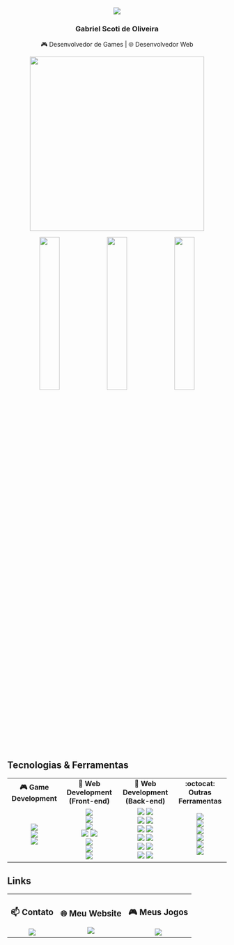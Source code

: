 <!-- Mensagem de Boas vindas usando svg typing --> 
<h1 align="center">
  <img src="https://readme-typing-svg.herokuapp.com?font=Fira+Code&size=24&pause=1000&color=00BFFF&center=true&vCenter=true&width=500&lines=Bem-vindo+ao+meu+perfil!;A+resposta+é+42!">
</h1>

<!-- Meu nome e ocupações --> 
<h3 align="center"><strong>Gabriel Scoti de Oliveira</strong></h3>
<p align="center">🎮 Desenvolvedor de Games | 🌐 Desenvolvedor Web </p>
<p align="center">
  <img src="https://media1.giphy.com/media/v1.Y2lkPTc5MGI3NjExOHloa3d0YW94bHRnbHQ1NGpzdjloZGE4eXVuejIyZXR2MGxua2NqNCZlcD12MV9pbnRlcm5hbF9naWZfYnlfaWQmY3Q9Zw/ghyEb0DdhEzupXAr8X/giphy.gif" width="400"/>
</p>

<!-- Status do Github --> 
<p align="center">
  <img width="30%" src="https://nirzak-streak-stats.vercel.app/?user=scotidev&theme=radical&hide_border=false" />
  <img width="30%" src="https://github-readme-stats.vercel.app/api/top-langs/?username=scotidev&layout=compact&theme=radical" />
  <img width="30%" src="https://github-readme-stats.vercel.app/api?username=scotidev&show_icons=true&theme=radical" />
  
</p>

## Tecnologias & Ferramentas

<!-- Linha de Tópicos  --> 
<table align="center">
  <tr>
    <td align="center"><strong>🎮 Game Development</strong></td>
    <td align="center"><strong>💅 Web Development (Front-end)</strong></td>
    <td align="center"><strong>🐳 Web Development (Back-end)</strong></td>
    <td align="center"><strong>:octocat: Outras Ferramentas</strong></td>
  </tr>
  
  <!-- Linha de Conteúdos --> 
  <tr>
    <!-- Games --> 
    <td align="center">
      <img src="https://img.shields.io/badge/Unity-100000?style=for-the-badge&logo=unity&logoColor=white" /><br>
      <img src="https://img.shields.io/badge/C%23-239120?style=for-the-badge&logo=c-sharp&logoColor=white" /><br>
      <img src="https://img.shields.io/badge/Aseprite-000000?style=for-the-badge&logo=aseprite&logoColor=white" />
    </td>
    <!-- Frontend --> 
    <td align="center">
      <img src="https://img.shields.io/badge/HTML5-E34F26?style=for-the-badge&logo=html5&logoColor=white" /><br>
      <img src="https://img.shields.io/badge/CSS3-1572B6?style=for-the-badge&logo=css3&logoColor=white" /><br>
      <img src="https://img.shields.io/badge/JavaScript-F7DF1E?style=for-the-badge&logo=javascript&logoColor=black" /><br>
      <img src="https://img.shields.io/badge/React-61DAFB?style=for-the-badge&logo=react&logoColor=black" />
      <img src="https://img.shields.io/badge/vite-%23646CFF.svg?style=for-the-badge&logo=vite&logoColor=white"/><br>
      <img src="https://img.shields.io/badge/Styled_Components-DB7093?style=for-the-badge&logo=styled-components&logoColor=white"/><br>
      <img src="https://img.shields.io/badge/tailwindcss-%2338B2AC.svg?style=for-the-badge&logo=tailwind-css&logoColor=white"/><br>
      <img src="https://img.shields.io/badge/axios.js-854195?style=for-the-badge&logo=axios&logoColor=5A29E4"/>
    </td>
    <!-- Backend --> 
    <td align="center">
      <img src="https://img.shields.io/badge/JavaScript-F7DF1E?style=for-the-badge&logo=javascript&logoColor=black" />
      <img src="https://img.shields.io/badge/typescript-%23007ACC.svg?style=for-the-badge&logo=typescript&logoColor=white" /><br>
      <img src="https://img.shields.io/badge/Node.js-43853D?style=for-the-badge&logo=node.js&logoColor=white" />
      <img src="https://img.shields.io/badge/NPM-%23CB3837.svg?style=for-the-badge&logo=npm&logoColor=white" /><br>
      <img src="https://img.shields.io/badge/express.js-%23404d59.svg?style=for-the-badge&logo=express&logoColor=%2361DAFB" />
      <img src="https://img.shields.io/badge/Fastify-0D447B?style=for-the-badge&logo=fastify&logoColor=white" /><br>
      <img src="https://img.shields.io/badge/-SQL-000?style=for-the-badge&logo=MySQL&logoColor=4479A1" />
      <img src="https://img.shields.io/badge/docker-%230db7ed.svg?style=for-the-badge&logo=docker&logoColor=white" /><br>
      <img src="https://img.shields.io/badge/drizzle-%23326192.svg?style=for-the-badge&logo=drizzle&logoColor=white" />
      <img src="https://img.shields.io/badge/Prisma-3982CE?style=for-the-badge&logo=Prisma&logoColor=white" /><br>
      <img src="https://img.shields.io/badge/-Knex.js-ff5?style=for-the-badge&logo=javascript&logoColor=F7DF1E" />
      <img src="https://img.shields.io/badge/-Zod-3E67B1?style=for-the-badge&logo=zod&logoColor=white" />
    </td>
    <!-- Outras ferramentas --> 
    <td align="center">
      <img src="https://img.shields.io/badge/Git-F05032?style=for-the-badge&logo=git&logoColor=white" /><br>
      <img src="https://img.shields.io/badge/GitHub-181717?style=for-the-badge&logo=github&logoColor=white" /><br>
      <img src="https://img.shields.io/badge/Figma-F24E1E?style=for-the-badge&logo=figma&logoColor=white" /><br>
      <img src="https://img.shields.io/badge/Jest-323330?style=for-the-badge&logo=Jest&logoColor=white" /><br>
      <img src="https://img.shields.io/badge/Notion-%23000000.svg?style=for-the-badge&logo=notion&logoColor=white" /><br>
      <img src="https://img.shields.io/badge/Gimp-657D8B?style=for-the-badge&logo=gimp&logoColor=FFFFFF" /><br>
    </td>
  </tr>
</table>

<!-- 
Para facilitar adicionar novas tecnologias
<img src="" /><br>
Coloar # Meu website no lugar de "Projetos Web"
-->

## Links

<table align="center">
  <tr>
    <td align="center">
      <h3> 📫 Contato</h3>
      <a href="https://www.linkedin.com/in/scotidev/" target="_blank">
        <img src="https://img.shields.io/badge/LinkedIn-0077B5?style=for-the-badge&logo=linkedin&logoColor=white" />
      </a>
    </td>
    <td align="center">
      <h3> 🌐 Meu Website</h3>
      <a href="https://scotidev.me" target="_blank">
        <img src="https://img.shields.io/badge/Website-2F80ED?style=for-the-badge&logo=google-chrome&logoColor=white" />
      </a>
    </td>
    <td align="center">
      <h3> 🎮 Meus Jogos</h3>
      <a href="https://scotidev.itch.io/" target="_blank">
        <img src="https://img.shields.io/badge/Itch.io-FA5C5C?style=for-the-badge&logo=itch.io&logoColor=white" />
      </a>
    </td>
  </tr>
</table>
